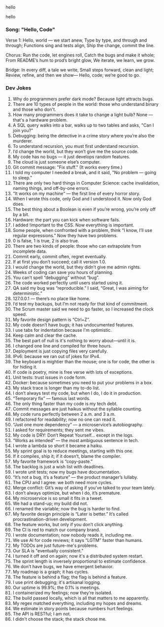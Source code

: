 
hello

hello

### Song: "Hello, Code"

Verse 1:
Hello, world — we start anew,
Type by type, and through and through;
Functions sing and tests align,
Ship the change, commit the line.

Chorus:
Run the code, let engines roll,
Catch the bugs and make it whole;
From README’s hum to prod’s bright glow,
We iterate, we learn, we grow.

Bridge:
In every diff, a tale we write,
Small steps forward, clean and light;
Review, refine, and then we show—
Hello, code; we’re good to go.


### Dev Jokes

1. Why do programmers prefer dark mode? Because light attracts bugs.
2. There are 10 types of people in the world: those who understand binary and those who don't.
3. How many programmers does it take to change a light bulb? None — that's a hardware problem.
4. A SQL query walks into a bar, walks up to two tables and asks, "Can I join you?"
5. Debugging: being the detective in a crime story where you’re also the murderer.
6. To understand recursion, you must first understand recursion.
7. I’d change the world, but they won’t give me the source code.
8. My code has no bugs — it just develops random features.
9. The cloud is just someone else’s computer.
10. Git commit message: "Fix stuff." (It works every time.)
11. I told my computer I needed a break, and it said, "No problem — going to sleep."
12. There are only two hard things in Computer Science: cache invalidation, naming things, and off-by-one errors.
13. “It works on my machine” — the first line of every horror story.
14. When I wrote this code, only God and I understood it. Now only God does.
15. The best thing about a Boolean is even if you’re wrong, you’re only off by a bit.
16. Hardware: the part you can kick when software fails.
17. I added !important to the CSS. Now everything is important.
18. Some people, when confronted with a problem, think “I know, I’ll use regular expressions.” Now they have two problems.
19. 0 is false, 1 is true, 2 is also true.
20. There are two kinds of people: those who can extrapolate from incomplete data.
21. Commit early, commit often, regret eventually.
22. If at first you don’t succeed; call it version 1.0.
23. I would change the world, but they didn’t give me admin rights.
24. Weeks of coding can save you hours of planning.
25. You can’t spell “debugging” without “bug”.
26. The code worked perfectly until users started using it.
27. QA said my bug was “reproducible.” I said, “Great, I was aiming for deterministic.”
28. 127.0.0.1 — there’s no place like home.
29. I’d test my backups, but I’m not ready for that kind of commitment.
30. The Scrum master said we need to go faster, so I increased the clock speed.
31. My favorite design pattern is “Ctrl+Z”.
32. My code doesn’t have bugs; it has undocumented features.
33. I use tabs for indentation because I'm optimistic.
34. Keep calm and clear the cache.
35. The best part of null is it's nothing to worry about—until it is.
36. I changed one line and compiled for three hours.
37. Deployment is just copying files very carefully.
38. IPv6: because we ran out of jokes for IPv4.
39. The keyboard is mightier than the mouse; one is for code, the other is for hiding it.
40. If code is poetry, mine is free verse with lots of exceptions.
41. Unit tests: trust issues in code form.
42. Docker: because sometimes you need to put your problems in a box.
43. My stack trace is longer than my to-do list.
44. I don’t always test my code, but when I do, I do it in production.
45. “Temporary fix” — famous last words.
46. The only thing faster than my code is my tech debt.
47. Commit messages are just haikus without the syllable counting.
48. My code runs perfectly between 2 a.m. and 3 a.m.
49. I refactored for readability; now no one can read it.
50. “Just one more dependency” — a microservice’s autobiography.
51. I asked for requirements; they sent me vibes.
52. My code is DRY: Don’t Repeat Yourself... except in the logs.
53. “Works as intended” — the most ambiguous sentence in tech.
54. I wrote a lambda so short it became a haiku.
55. My sprint goal is to reduce meetings, starting with this one.
56. If it compiles, ship it; if it doesn’t, blame the compiler.
57. My favorite framework is “copy-paste.”
58. The backlog is just a wish list with deadlines.
59. I wrote unit tests; now my bugs have documentation.
60. “It’s not a bug, it’s a feature” — the product manager’s lullaby.
61. The CPU and I agree: we both need more cycles.
62. Merge conflict: Git’s way of asking if you’ve talked to your team lately.
63. I don’t always optimize, but when I do, it’s premature.
64. My microservice is so small it fits in a tweet.
65. We had a stand-up; my build did not.
66. I renamed the variable; now the bug is harder to find.
67. My favorite design principle is “Later is better.” It’s called procrastination-driven development.
68. The feature works, but only if you don’t click anything.
69. The CI is red to match our company brand.
70. I wrote documentation; now nobody reads it, including me.
71. We use AI for code reviews; it says “LGTM” faster than humans.
72. My TODOs are just future-me's problems.
73. Our SLA is "eventually consistent."
74. I turned it off and on again; now it's a distributed system restart.
75. The sprint length is inversely proportional to estimate confidence.
76. We don't have bugs, we have emergent behavior.
77. My roadmap is a graph; it has cycles.
78. The feature is behind a flag; the flag is behind a feature.
79. I use print debugging; it's artisanal logging.
80. Our uptime is 99.9%; the 0.1% is meetings.
81. I containerized my feelings; now they’re isolated.
82. The build passed locally, which is all that matters to me apparently.
83. My regex matched everything, including my hopes and dreams.
84. We estimate in story points because numbers hurt feelings.
85. The API is RESTful; I am not.
86. I didn't choose the stack; the stack chose me.


